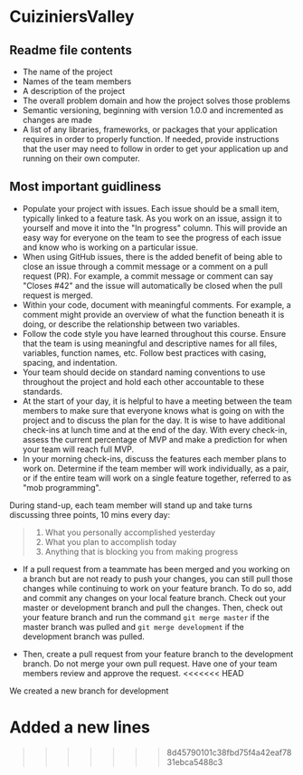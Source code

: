 # CuiziniersValley

## Readme file contents

- The name of the project
- Names of the team members
- A description of the project
- The overall problem domain and how the project solves those problems
- Semantic versioning, beginning with version 1.0.0 and incremented as changes are made
- A list of any libraries, frameworks, or packages that your application requires in order to properly function. If needed, provide instructions that the user may need to follow in order to get your application up and running on their own computer.

## Most important guidliness

- Populate your project with issues. Each issue should be a small item, typically linked to a feature task. As you work on an issue, assign it to yourself and move it into the "In progress" column. This will provide an easy way for everyone on the team to see the progress of each issue and know who is working on a particular issue.
- When using GitHub issues, there is the added benefit of being able to close an issue through a commit message or a comment on a pull request (PR). For example, a commit message or comment can say "Closes #42" and the issue will automatically be closed when the pull request is merged. 
- Within your code, document with meaningful comments. For example, a comment might provide an overview of what the function beneath it is doing, or describe the relationship between two variables.
- Follow the code style you have learned throughout this course. Ensure that the team is using meaningful and descriptive names for all files, variables, function names, etc. Follow best practices with casing, spacing, and indentation.
- Your team should decide on standard naming conventions to use throughout the project and hold each other accountable to these standards.
- At the start of your day, it is helpful to have a meeting between the team members to make sure that everyone knows what is going on with the project and to discuss the plan for the day. It is wise to have additional check-ins at lunch time and at the end of the day. With every check-in, assess the current percentage of MVP and make a prediction for when your team will reach full MVP.
- In your morning check-ins, discuss the features each member plans to work on. Determine if the team member will work individually, as a pair, or if the entire team will work on a single feature together, referred to as "mob programming".

During stand-up, each team member will stand up and take turns discussing three points, 10 mins every day:

> 1. What you personally accomplished yesterday
> 1. What you plan to accomplish today
> 1. Anything that is blocking you from making progress

- If a pull request from a teammate has been merged and you working on a branch but are not ready to push your changes, you can still pull those changes while continuing to work on your feature branch. To do so, add and commit any changes on your local feature branch. Check out your master or development branch and pull the changes. Then, check out your feature branch and run the command `git merge master` if the master branch was pulled and `git merge development` if the development branch was pulled.

- Then, create a pull request from your feature branch to the development branch. Do not merge your own pull request. Have one of your team members review and approve the request.
<<<<<<< HEAD

We created a new branch for development

Added a new lines
=======
>>>>>>> 8d45790101c38fbd75f4a42eaf7831ebca5488c3
